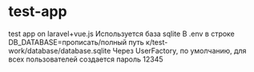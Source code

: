 # test-app
test app on laravel+vue.js
Используется база sqlite
В .env в строке DB_DATABASE=прописать/полный путь к/test-work/database/database.sqlite
Через UserFactory, по умолчанию, для всех пользователей создается пароль 12345
